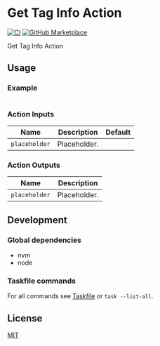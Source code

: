 # Get Tag Info Action

[![CI](https://github.com/ovsds/get-tag-info-action/workflows/Check%20PR/badge.svg)](https://github.com/ovsds/get-tag-info-action/actions?query=workflow%3A%22%22Check+PR%22%22)
[![GitHub Marketplace](https://img.shields.io/badge/Marketplace-Get%20Tag%20Info-blue.svg)](https://github.com/marketplace/actions/get-tag-info)

Get Tag Info Action

## Usage

### Example

```yaml

```

### Action Inputs

| Name          | Description  | Default |
| ------------- | ------------ | ------- |
| `placeholder` | Placeholder. |         |

### Action Outputs

| Name          | Description  |
| ------------- | ------------ |
| `placeholder` | Placeholder. |

## Development

### Global dependencies

- nvm
- node

### Taskfile commands

For all commands see [Taskfile](Taskfile.yaml) or `task --list-all`.

## License

[MIT](LICENSE)
